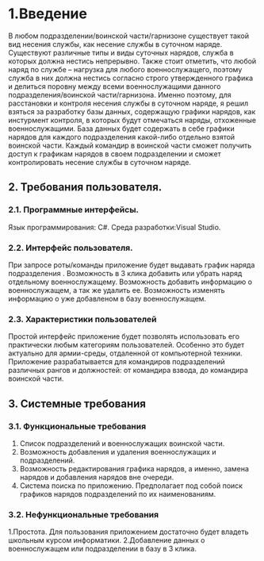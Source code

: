 # 1.Введение
В любом подразделении/воинской части/гарнизоне существует такой вид несения службы, как несение службы в суточном наряде. Существуют различные типы и виды суточных нарядов, служба в которых должна нестись непрерывно. Также стоит отметить, что любой наряд по службе – нагрузка для любого военнослужащего, поэтому служба в них должна нестись согласно строго утвержденного графика и делиться поровну между всеми военнослужащими данного подразделения/воинской части/гарнизона. Именно поэтому, для расстановки и контроля несения службы в суточном наряде, я решил взяться за разработку базы данных, содержащую графики нарядов, как инстурмент контроля, в которых будут отмечаться наряды, отхоженные военнослужащими. База данных будет содержать в себе графики нарядов для каждого подразделения какой-либо отдельно взятой воинской части. Каждый командир в воинской части сможет получить доступ к графикам нарядов в своем подразделении и сможет контролировать несение службы в суточном наряде.

## 2. Требования пользователя.
### 2.1. Программные интерфейсы.
Язык программирования: С#.
Среда разработки:Visual Studio.
### 2.2. Интерфейс пользователя.

При запросе роты/команды приложение будет выдавать график наряда подразделения .
Возможность в 3 клика добавить или убрать наряд отдельному военнослужащему.
Возможность добавить информацию о военнослужащем, а так же удалить ее.
Возможность изменять информацию о уже добавленом в базу военнослужащем.

### 2.3. Характеристики пользователей
Простой интерфейс приложение будет позволять использовать его практически любым категориям пользователей. Особенно это будет актуально для армии-среды, отдаленной от компьютерной техники. Приложение разрабатывается для командиров подразделений различных рангов и должностей: от командира взвода, до командира воинской части.


## 3. Системные требования
### 3.1. Функциональные требования
1. Список подразделений и военнослужащих воинской части.
2. Возможность добавления и удаления военнослужащих и подразделений.
3. Возможность редактирования графика нарядов, а именно, замена нарядов и добавления нарядов вне очереди.
4. Система поиска по приложению. Предполагает под собой поиск графиков нарядов подразделений по их наименованиям. 
### 3.2. Нефункциональные требования
1.Простота. Для пользования приложением достаточно будет владеть школьным курсом информатики.
2.Добавление данных о военнослужащем или подразделении в базу в 3 клика.
